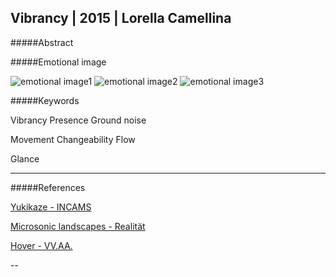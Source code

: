 ## Vibrancy | 2015 | Lorella Camellina

#####Abstract



#####Emotional image

![emotional image1](http://i.imgur.com/QaYZQav.jpg?1)
![emotional image2](http://i.imgur.com/dlvp8zj.jpg?2)
![emotional image3](http://i.imgur.com/DQjxeP8.jpg?1)

#####Keywords

Vibrancy
Presence
Ground noise

Movement
Changeability
Flow

Glance

---

#####References


[Yukikaze - INCAMS](https://www.youtube.com/watch?v=jJfpL5QkixU)

[Microsonic landscapes - Realität](http://www.realitat.com/2013/selected_work.php?lang=ing&nick=8256&tit=MICROSONIC%20LANDSCAPES)

[Hover - VV.AA.](http://ciid.dk/education/portfolio/idp14/courses/enchanted-objects/projects/hover/)


--

